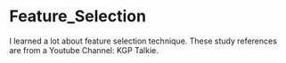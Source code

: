 # Feature_Selection
I learned a lot about feature selection technique.
These study references are from a Youtube Channel: KGP Talkie.
